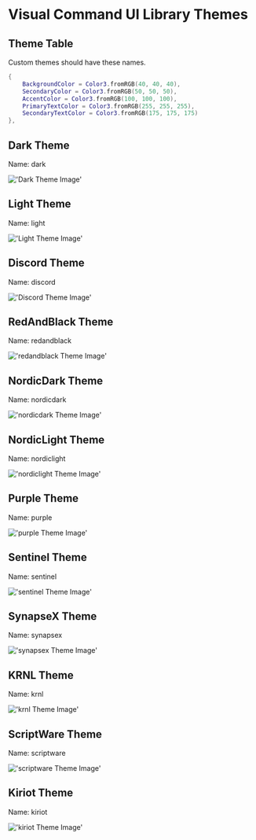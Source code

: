 # Visual Command UI Library Themes

## Theme Table
Custom themes should have these names.
```lua
{
    BackgroundColor = Color3.fromRGB(40, 40, 40),
    SecondaryColor = Color3.fromRGB(50, 50, 50),
    AccentColor = Color3.fromRGB(100, 100, 100),
    PrimaryTextColor = Color3.fromRGB(255, 255, 255),
    SecondaryTextColor = Color3.fromRGB(175, 175, 175)
},
```

## Dark Theme
Name: dark

!['Dark Theme Image'](Images/dark.png 'Dark Theme')

## Light Theme
Name: light

!['Light Theme Image'](Images/light.png 'Light Theme')

## Discord Theme
Name: discord

!['Discord Theme Image'](Images/discord.png 'Discord Theme')

## RedAndBlack Theme
Name: redandblack

!['redandblack Theme Image'](Images/redandblack.png 'redandblack Theme')

## NordicDark Theme
Name: nordicdark

!['nordicdark Theme Image'](Images/nordicdark.png 'nordicdark Theme')

## NordicLight Theme
Name: nordiclight

!['nordiclight Theme Image'](Images/nordiclight.png 'nordiclight Theme')

## Purple Theme
Name: purple

!['purple Theme Image'](Images/purple.png 'purple Theme')

## Sentinel Theme
Name: sentinel

!['sentinel Theme Image'](Images/sentinel.png 'sentinel Theme')

## SynapseX Theme
Name: synapsex

!['synapsex Theme Image'](Images/synapsex.png 'synapsex Theme')

## KRNL Theme
Name: krnl

!['krnl Theme Image'](Images/krnl.png 'krnl Theme')

## ScriptWare Theme
Name: scriptware

!['scriptware Theme Image'](Images/scriptware.png 'scriptware Theme')

## Kiriot Theme
Name: kiriot

!['kiriot Theme Image'](Images/kiriot.png 'kiriot Theme')